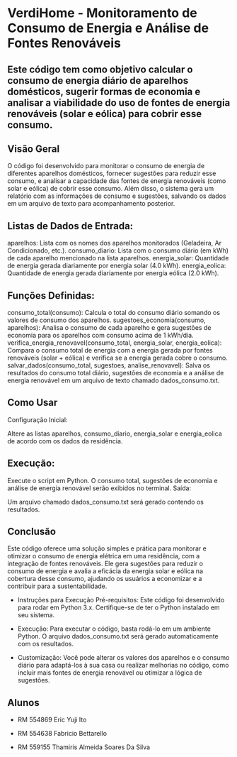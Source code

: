 # VerdiHome - Monitoramento de Consumo de Energia e Análise de Fontes Renováveis

## Este código tem como objetivo calcular o consumo de energia diário de aparelhos domésticos, sugerir formas de economia e analisar a viabilidade do uso de fontes de energia renováveis (solar e eólica) para cobrir esse consumo.

## Visão Geral

O código foi desenvolvido para monitorar o consumo de energia de diferentes aparelhos domésticos, fornecer sugestões para reduzir esse consumo, e analisar a capacidade das fontes de energia renováveis (como solar e eólica) de cobrir esse consumo. Além disso, o sistema gera um relatório com as informações de consumo e sugestões, salvando os dados em um arquivo de texto para acompanhamento posterior.

## Listas de Dados de Entrada:

aparelhos: Lista com os nomes dos aparelhos monitorados (Geladeira, Ar Condicionado, etc.). consumo_diario: Lista com o consumo diário (em kWh) de cada aparelho mencionado na lista aparelhos. energia_solar: Quantidade de energia gerada diariamente por energia solar (4.0 kWh). energia_eolica: Quantidade de energia gerada diariamente por energia eólica (2.0 kWh).

## Funções Definidas:

consumo_total(consumo): Calcula o total do consumo diário somando os valores de consumo dos aparelhos. sugestoes_economia(consumo, aparelhos): Analisa o consumo de cada aparelho e gera sugestões de economia para os aparelhos com consumo acima de 1 kWh/dia. verifica_energia_renovavel(consumo_total, energia_solar, energia_eolica): Compara o consumo total de energia com a energia gerada por fontes renováveis (solar + eólica) e verifica se a energia gerada cobre o consumo. salvar_dados(consumo_total, sugestoes, analise_renovavel): Salva os resultados do consumo total diário, sugestões de economia e a análise de energia renovável em um arquivo de texto chamado dados_consumo.txt.

## Como Usar

Configuração Inicial:

Altere as listas aparelhos, consumo_diario, energia_solar e energia_eolica de acordo com os dados da residência.

## Execução:

Execute o script em Python. O consumo total, sugestões de economia e análise de energia renovável serão exibidos no terminal. Saída:

Um arquivo chamado dados_consumo.txt será gerado contendo os resultados.

## Conclusão

Este código oferece uma solução simples e prática para monitorar e otimizar o consumo de energia elétrica em uma residência, com a integração de fontes renováveis. Ele gera sugestões para reduzir o consumo de energia e avalia a eficácia da energia solar e eólica na cobertura desse consumo, ajudando os usuários a economizar e a contribuir para a sustentabilidade.

* Instruções para Execução Pré-requisitos: Este código foi desenvolvido para rodar em Python 3.x. Certifique-se de ter o Python instalado em seu sistema.

* Execução: Para executar o código, basta rodá-lo em um ambiente Python. O arquivo dados_consumo.txt será gerado automaticamente com os resultados.

* Customização: Você pode alterar os valores dos aparelhos e o consumo diário para adaptá-los à sua casa ou realizar melhorias no código, como incluir mais fontes de energia renovável ou otimizar a lógica de sugestões.

## Alunos
- RM 554869 Eric Yuji Ito
  
- RM 554638 Fabricio Bettarello

- RM 559155 Thamiris Almeida Soares Da Silva
